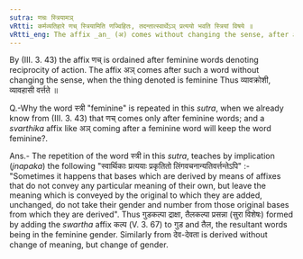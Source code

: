 ```yaml
---
sutra: णचः स्त्रियामञ्
vRtti: कर्मव्यतिहारे णच् स्त्रियामिति णज्विहितः, तदन्तात्स्वार्थेऽञ् प्रत्ययो भवति स्त्रियां विषये ॥
vRtti_eng: The affix _an_ (अ) comes without changing the sense, after a word ending in the affix _nach_ (+/-- अ), when the word is feminine.
---
```

By (III. 3. 43) the affix णच् is ordained after feminine words denoting reciprocity of action. The affix अञ् comes after such a word without changing the sense, when the thing denoted is feminine Thus व्यावक्रोशी, व्यावहासी वर्त्तते ॥

Q.-Why the word स्त्री "feminine" is repeated in this _sutra_, when we already know from (III. 3. 43) that णच् comes only after feminine words; and a _svarthika_ affix like अञ् coming after a feminine word will keep the word feminine?.

Ans.- The repetition of the word स्त्री in this _sutra_, teaches by implication (_jnapaka_) the following "स्वार्थिकाः प्रत्ययाः प्रकृतितो लिंगवचनान्यतिवर्त्तन्तेऽपि" :- "Sometimes it happens that bases which are derived by means of affixes that do not convey any particular meaning of their own, but leave the meaning which is conveyed by the original to which they are added, unchanged, do not take their gender and number from those original bases from which they are derived". Thus गुडकल्पा द्राक्षा, तैलकल्पा प्रसन्ना (सुरा विशेषः) formed by adding the _swartha_ affix कल्प (V. 3. 67) to गुड and तैल, the resultant words being in the feminine gender. Similarly from देव-देवता is derived without change of meaning, but change of gender.
